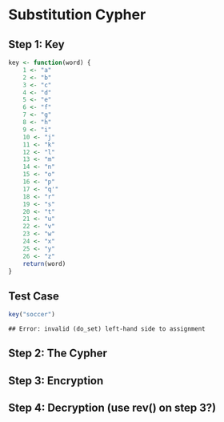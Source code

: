 Substitution Cypher
========================================================

## Step 1: Key

```r
key <- function(word) {
    1 <- "a"
    2 <- "b"
    3 <- "c"
    4 <- "d"
    5 <- "e"
    6 <- "f"
    7 <- "g"
    8 <- "h"
    9 <- "i"
    10 <- "j"
    11 <- "k"
    12 <- "l"
    13 <- "m"
    14 <- "n"
    15 <- "o"
    16 <- "p"
    17 <- "q'"
    18 <- "r"
    19 <- "s"
    20 <- "t"
    21 <- "u"
    22 <- "v"
    23 <- "w"
    24 <- "x"
    25 <- "y"
    26 <- "z"
    return(word)
}
```

## Test Case

```r
key("soccer")
```

```
## Error: invalid (do_set) left-hand side to assignment
```

## Step 2: The Cypher



## Step 3: Encryption



## Step 4: Decryption (use rev() on step 3?)


